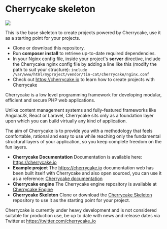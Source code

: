# Cherrycake skeleton

<a href="https://cherrycake.io" title="Powered by Cherrycake"><img src="https://cherrycake.io/powered_by_cherrycake.svg"/></a>

This is the base skeleton to create projects powered by Cherrycake, use it as a starting point for your projects.

* Clone or download this repository.
* Run **composer install** to retrieve up-to-date required dependencies.
* In your Nginx config file, inside your project's **server** directive, include the Cherrycake nginx config file by adding a line like this (modify the path to suit your structure): `include /var/www/html/myproject/vendor/tin-cat/cherrycake/nginx.conf`
* Check out https://cherrycake.io to learn how to create projects with Cherrycake

Cherrycake is a low level programming framework for developing modular, efficient and secure PHP web applications.

Unlike content management systems and fully-featured frameworks like AngularJS, React or Laravel, Cherrycake sits only as a foundation layer upon which you can build virtually any kind of application.

The aim of Cherrycake is to provide you with a methodology that feels comfortable, rational and easy to use while reaching only the fundamental structural layers of your application, so you keep complete freedom on the fun layers.

* **Cherrycake Documentation** Documentation is available here: https://cherrycake.io
* **Example project** The https://cherrycake.io documentation web has been built itself with Cherrycake and also open sourced, you can use it as a reference: [Cherrycake documentation](https://github.com/tin-cat/cherrycake-documentation)
* **Cherrycake engine** The Cherrycake engine repository is available at [Cherrycake Engine](https://github.com/tin-cat/cherrycake)
* **Cherrycake Skeleton** Clone or download the [Cherrycake Skeleton](https://github.com/tin-cat/cherrycake-skeleton) repository to use it as the starting point for your project.

Cherrycake is currently under heavy development and is not considered suitable for production use, be up to date with news and release dates via Twitter at https://twitter.com/cherrycake_io